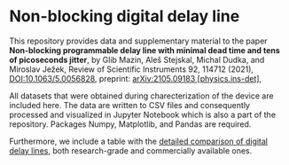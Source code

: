# Non-blocking digital delay line

This repository provides data and supplementary material to the paper **Non-blocking programmable delay line with minimal dead time and tens of picoseconds jitter**, by Glib Mazin, Aleš Stejskal, Michal Dudka, and Miroslav Ježek, Review of Scientific Instruments 92, 114712 (2021), [DOI:10.1063/5.0056828](https://doi.org/10.1063/5.0056828), preprint: [arXiv:2105.09183 [physics.ins-det]](https://arxiv.org/abs/2105.09183), 

All datasets that were obtained during charecterization of the device are included here. The data are written to CSV files and consequently processed and visualized in Jupyter Notebook which is also a part of the repository. Packages Numpy, Matplotlib, and Pandas are required.

Furthermore, we include a table with the [detailed comparison of digital delay lines](https://github.com/glebmmazin/delayline/blob/main/DDLs_comparison.pdf), both research-grade and commercially available ones.
